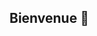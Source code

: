 ## Bienvenue 👋

<!--

**Here are some ideas to get you started:**

🙋‍♀️ Theoretical and experimental quantum weak measurement group
🧙 Remember, you can do mighty things with the power of [Markdown](https://docs.github.com/github/writing-on-github/getting-started-with-writing-and-formatting-on-github/basic-writing-and-formatting-syntax)
-->
